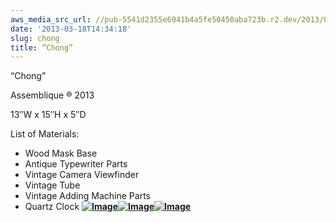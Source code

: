 ```yaml
---
aws_media_src_url: //pub-5541d2355e6941b4a5fe50450aba723b.r2.dev/2013/03/chong-close.jpg
date: '2013-03-18T14:34:18'
slug: chong
title: “Chong”
---
```


 “Chong”

 Assemblique ® 2013

 13″W x 15″H x 5″D

 List of Materials:

  * Wood Mask Base
 * Antique Typewriter Parts
 * Vintage Camera Viewfinder
 * Vintage Tube
 * Vintage Adding Machine Parts
 * Quartz Clock
  **[![Image](//pub-5541d2355e6941b4a5fe50450aba723b.r2.dev/2013/03/chong-close.jpg?w=487)](//pub-5541d2355e6941b4a5fe50450aba723b.r2.dev/2013/03/chong-close.jpg)[![Image](//pub-5541d2355e6941b4a5fe50450aba723b.r2.dev/2013/03/chong-angle.jpg?w=487)](//pub-5541d2355e6941b4a5fe50450aba723b.r2.dev/2013/03/chong-angle.jpg)[![Image](//pub-5541d2355e6941b4a5fe50450aba723b.r2.dev/2013/03/chong.jpg?w=487)](//pub-5541d2355e6941b4a5fe50450aba723b.r2.dev/2013/03/chong.jpg)**